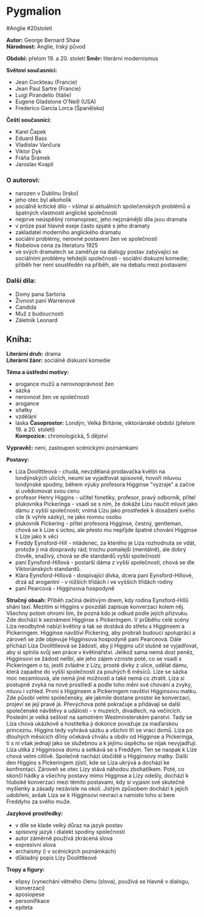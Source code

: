 # Pygmalion
#Anglie #20století

**Autor:** George Bernard Shaw  
**Národnost:** Anglie, Irský původ  

**Období:** přelom 19\. a 20\. století
**Směr:** literární modernismus  

**Světoví současníci:**  
- Jean Cockteau (Francie)  
- Jean Paul Sartre (Francie)  
- Luigi Pirandello (Itálie)  
- Eugene Gladstone O'Neill (USA)  
- Frederico García Lorca (Španělsko)  

**Čeští současníci:**  
- Karel Čapek  
- Eduard Bass  
- Vladislav Vančura  
- Viktor Dyk  
- Fráňa Šrámek  
- Jaroslav Kvapil  

### O autorovi:  
- narozen v Dublinu (Irsko)
- jeho otec byl alkoholik
- sociálně kritické dílo - všímal si aktuálních společenských problémů a špatných vlastností anglické společnosti
- nejprve neúspěšný romanopisec, jeho nejznámější díla jsou dramata
- v próze psal hlavně eseje často spjaté s jeho dramaty
- zakladatel moderního anglického dramatu
- sociální problémy, nerovné postavení žen ve společnosti
- Nobelova cena za literaturu 1925
- ve svých dramatech se zaměřuje na dialogy postav zabývající se sociálními problémy tehdejší společnosti - sociální diskuzní komedie; příběh her není soustředěn na příběh, ale na debatu mezi postavami

### Další díla:  
- Domy pana Sartoria
- Živnost paní Warrenové
- Candida
- Muž z budoucnosti
- Záletník Leonard

## Kniha:  

**Literární druh:** drama  
**Literární žánr:** sociálně diskusní komedie  

**Téma a ústřední motivy:**  
- arogance mužů a nerovnoprávnost žen
- sázka
- nerovnost žen ve společnosti
- arogance
- sňatky
- vzdělání
- láska
**Časoprostor:** Londýn, Velká Británie, viktoriánské období (přelom 19. a 20. století)  
**Kompozice:** chronologická, 5 dějství  

**Vypravěč:** není, zastoupen scénickými poznámkami  

**Postavy:**  
- Líza Doolittleová - chudá, nevzdělaná prodavačka květin na londýnských ulicích, neumí se vyjadřovat spisovně, hovoří mluvou londýnské spodiny, během výuky profesora Higginse "vyzraje" a začne si uvědomovat svou cenu
- profesor Henry Higgins - učitel fonetiky, profesor, pravý odborník, přítel plukovníka Pickeringa - vsadí se s ním, že dokáže Lízu naučit mluvit jako dámu z vyšší společnosti; vnímá Lízu jako prostředek k dosažení svého cíle (k výhře sázky), ne jako rovnou osobu
- plukovník Pickering - přítel profesora Higginse, čestný, gentleman, chová se k Líze s úctou, ale přesto mu nepřijde špatné chování Higginse k Líze jako k věci
- Freddy Eynsford-Hill - mládenec, za kterého je Líza rozhodnuta se vdát, protože ji má doopravdy rád; trochu pomalejší (mentálně), ale dobrý člověk, snaživý, chová se dle standardů vyšší společnosti
- paní Eynsford-Hillová - postarší dáma z vyšší společnosti, chová se dle Viktoriánských standardů.
- Klára Eynsford-Hillová - dospívající dívka, dcera paní Eynsford-Hillové, drzá až arogantní - v nižších třídách i ve vyšších třídách rodiny
- paní Pearcová - Higginsova hospodyně

**Stručný obsah:** 
Příběh začíná deštivým dnem, kdy rodina Eynsford-Hillů shání taxi. Mezitím si Higgins v povzdálí zapisuje konverzaci kolem něj. Všechny potom ohromí tím, že pozná kdo je odkud podle jejich přízvuku. Zde dochází k seznámení Higginse s Pickeringem. V průběhu celé scény Líza neodbytně nabízí květiny a tak se dostává do střetu s Higginsem a Pickeringem.
Higginse navštíví Pickering, aby probrali budoucí spolupráci a zároveň se zde objevuje Higginsova hospodyně paní Pearceová. Dále přichází Líza Doolittleová se žádostí, aby ji Higgins učil slušně se vyjadřovat, aby si splnila svůj sen práce v květinářství. Jelikož sama nemá dost peněz, Higginsovi se žádost nelíbí, ale jeho zájem vzroste poté, co se vsadí s Pickeringem o to, jestli zvládne z Lízy, prosté dívky z ulice, udělat dámu, která zapadne do vyšší společnosti za pouhých 6 měsíců. Líze se sázka moc nezamlouvá, ale nemá jiné možnosti a také nemá co ztratit.
Líza si postupně zvyká na nové prostředí a podle toho mění své chování a zvyky, mluvu i vzhled. První s Higginsem a Pickeringem navštíví Higginsovu matku. Zde působí velmi společensky, ale jakmile dostane prostor ke konverzaci, projeví se její pravé já. Převýchova poté pokračuje a přidávají se další společenské návštěvy a události - v muzeích, divadlech, na večírcích. 
Poslední je velká sešlost na samotném Westminsterském panství. Tady se Líza chová ukázkově a hostitelka ji dokonce považuje za maďarskou princeznu. Higgins tedy vyhrává sázku a všichni tři se vrací domů.
Líza po dlouhých měsících dřiny očekává chválu a obdiv od Higginse a Pickeringa, ti s ní však jednají jako se služebnou a k jejímu úspěchu se nijak nevyjadřují. Líza utíká z Higginsova domu a setkává se s Freddym. Ten se naopak k Líze chová velmi citlivě. Společně nachází útočiště u Higginsovy matky. Další den Higgins s Pickeringem zjistí, kde se Líza ukrývá a dochází ke konfrontaci. Zároveň se otec Lízy stává náhodou zbohatlíkem.
Poté, co skončí hádky a všechny postavy mimo Higginse a Lízy odešly, dochází k hluboké konverzaci mezi těmito postavami, kdy si vyjasní své skutečné myšlenky a zásady nezávisle na okolí. Jistým způsobem dochází k jejich udobření, avšak Líza se k Higginsovi nevrací a namísto toho si bere Freddyho za svého muže.


**Jazykové prostředky:**
- v díle se klade velký důraz na jazyk postav
- spisovný jazyk i dialekt spodiny společnosti
- autor záměrně používá zkrácená slova
- expresivní slova
- archaismy (i v scénických poznámkách)
- důkladný popis Lízy Doolittleové

**Tropy a figury:** 
- elipsy (vynechání větného členu (slova), používá se hlavně v dialogu, konverzaci)
- aposiopese
- personifikace
- epiteta
